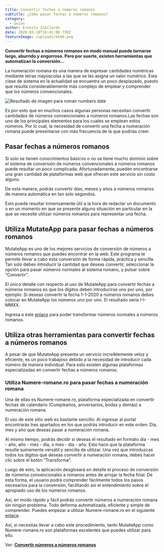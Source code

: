```yaml
---
title: Convertir fechas a números romanos
subtitle: ¿Cómo pasar fechas a números romanos?
category:
  - Guías
author: Ernesto Zibilardo
date: 2020-03-18T18:41:00.730Z
featureImage: /uploads/kk98.png
---
```



**Convertir fechas a números romanos en modo manual puede tornarse largo, aburrido y engorroso. Pero por suerte, existen herramientas que automatizan la conversión…**

La numeración romana es una manera de expresar cantidades numéricas mediante letras mayúsculas a las que se les asigna un valor numérico. Esta clase de sistema en la actualidad se encuentra un poco desplazado, puesto que resulta considerablemente más complejo de emplear y comprender que los números convencionales.



![Resultado de imagen para roman numbers date](https://upload.wikimedia.org/wikipedia/commons/thumb/0/0e/CuttySarkRomNum.jpg/512px-CuttySarkRomNum.jpg)



Es por esto que en muchos casos algunas personas necesitan convertir cantidades de números convencionales a números romanos.Las fechas son uno de los principales elementos para los cuales se emplean estos números. Por lo cual, la necesidad de convertir una fecha a numeración romana puede presentarse con más frecuencia de la que podrías creer.

## Pasar fechas a números romanos

Si solo se tienen conocimientos básicos o no se tiene mucho dominio sobre el sistema de conversión de números convencionales a números romanos puede resultar un poco complicada. Afortunadamente, pueden encontrarse una gran cantidad de plataformas web que ofrecen este servicio sin costo alguno.

De esta manera, podrás convertir días, meses y años a números romanos de manera automática en tan solo segundos.

Esto puede resultar inmensamente útil a la hora de redactar un documento o en un momento en que se presente alguna situación en particular en la que se necesite utilizar números romanos para representar una fecha.

## Utiliza MutateApp para pasar fechas a números romanos

MutateApp es uno de los mejores servicios de conversión de números a números romanos que puedes encontrar en la web. Este programa te permite llevar a cabo esta conversión de forma rápida, práctica y sencilla. Tan solo debes introducir la cantidad que deseas convertir, seleccionar la opción para pasar números normales al sistema romano, y pulsar sobre “Convertir”.

El único detalle con respecto al uso de MutateApp para convertir fechas a números romanos es que los dígitos deben introducirse uno por uno, por ejemplo: Si deseas convertir la fecha 1-1-2020 a números romanos debes colocar en MutateApp los números uno por uno. El resultado sería I-I-MMXX.

Ingresa a este [enlace](https://mutateapp.com/) para poder transformar números normales a números romanos.

## Utiliza otras herramientas para convertir fechas a números romanos

A pesar de que MutateApp presenta un servicio increíblemente veloz y eficiente, es un poco trabajoso debido a la necesidad de introducir cada número de manera individual. Para esto existen algunas plataformas especializadas en convertir fechas a números romanos.

### Utiliza Numere-romane.ro para pasar fechas a numeración romana

Una de ellas es Numere-romane.ro, plataforma especializada en convertir fechas de calendario (Cumpleaños, aniversarios, bodas y demás) a numeración romana.

El uso de este sitio web es bastante sencillo. Al ingresar al portal encontrarás tres apartados en los que podrás introducir en este orden: Día, mes y año que deseas pasar a numeración romana.

Al mismo tiempo, podrás decidir si deseas el resultado en formato día - mes - año, año - mes - día, o mes - día - año. Esto hace que la plataforma resulte sumamente versátil y sencilla de utilizar. Una vez que introduzcas todos los dígitos que deseas convertir a numeración romana, debes hacer clic sobre el botón “Transforma”.

Luego de esto, la aplicación desglosará en detalle el proceso de conversión de números convencionales a romanos antes de arrojar la fecha final. De esta forma, el usuario podrá comprender fácilmente todos los pasos necesarios para la conversión, facilitando así el entendimiento sobre el apropiado uso de los números romanos.

Así, en modo rápido y fácil podrás convertir números a numeración romana sin ningún problema. Todo deforma automatizada, eficiente y simple de comprender. Puedes empezar a utilizar Numere-romane.ro en el siguiente [enlace](https://www.numere-romane.ro/roman-numerals-date-converter.php?lang=es).

Así, si necesitas llevar a cabo este procedimiento, tanto MutateApp como Numere-romane.ro son plataformas excelentes que puedes utilizar para ello.

Ver: **[Convertir números a números romanos](https://mutateapp.com/admin/#/collections/posts/entries/convertir-numeros-a-numeros-romanos)**